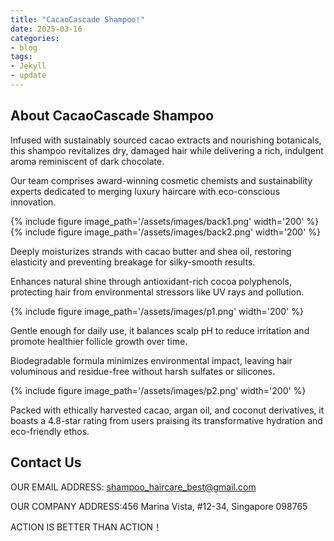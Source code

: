 ```yaml
---
title: "CacaoCascade Shampoo!"
date: 2025-03-16
categories:
- blog
tags:
- Jekyll
- update
---
```


## About CacaoCascade Shampoo

Infused with sustainably sourced cacao extracts and nourishing botanicals, this shampoo revitalizes dry, damaged hair while delivering a rich, indulgent aroma reminiscent of dark chocolate.

Our team comprises award-winning cosmetic chemists and sustainability experts dedicated to merging luxury haircare with eco-conscious innovation.

{% include figure image_path='/assets/images/back1.png' width='200' %}
{% include figure image_path='/assets/images/back2.png' width='200' %}

Deeply moisturizes strands with cacao butter and shea oil, restoring elasticity and preventing breakage for silky-smooth results.

Enhances natural shine through antioxidant-rich cocoa polyphenols, protecting hair from environmental stressors like UV rays and pollution.

{% include figure image_path='/assets/images/p1.png' width='200' %}

Gentle enough for daily use, it balances scalp pH to reduce irritation and promote healthier follicle growth over time.

Biodegradable formula minimizes environmental impact, leaving hair voluminous and residue-free without harsh sulfates or silicones.

{% include figure image_path='/assets/images/p2.png' width='200' %}

Packed with ethically harvested cacao, argan oil, and coconut derivatives, it boasts a 4.8-star rating from users praising its transformative hydration and eco-friendly ethos.

## Contact Us

OUR EMAIL ADDRESS: shampoo_haircare_best@gmail.com

OUR COMPANY ADDRESS:456 Marina Vista, #12-34, Singapore 098765

ACTION IS BETTER THAN ACTION！
